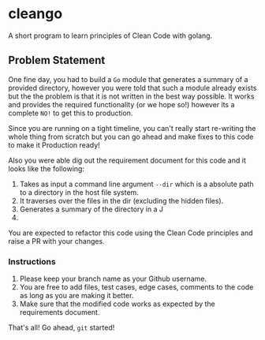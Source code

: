 # cleango
A short program to learn principles of Clean Code with golang.

## Problem Statement

One fine day, you had to build a `Go` module that generates a summary of a provided directory, however you were told that such a module already exists but the the problem is that it is not written in the best way possible. It works and provides the required functionality (or we hope so!) however its a complete `NO!` to get this to production.

Since you are running on a tight timeline, you can't really start re-writing the whole thing from scratch but you can go ahead and make fixes to this code to make it Production ready!

Also you were able dig out the requirement document for this code and it looks like the following:

1. Takes as input a command line argument `--dir` which is a absolute path to a directory in the host file system.
2. It traverses over the files in the dir (excluding the hidden files).
3. Generates a summary of the directory in a J
4.


You are expected to refactor this code using the Clean Code principles and raise a PR with your changes.

### Instructions
1. Please keep your branch name as your Github username.
2. You are free to add files, test cases, edge cases, comments to the code as long as you are making it better.
3. Make sure that the modified code works as expected by the requirements document.


That's all! Go ahead, `git` started!


